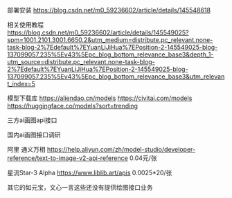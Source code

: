 部署安装
https://blog.csdn.net/m0_59236602/article/details/145548618

相关使用教程
https://blog.csdn.net/m0_59236602/article/details/145549025?spm=1001.2101.3001.6650.2&utm_medium=distribute.pc_relevant.none-task-blog-2%7Edefault%7EYuanLiJiHua%7EPosition-2-145549025-blog-137099057.235%5Ev43%5Epc_blog_bottom_relevance_base3&depth_1-utm_source=distribute.pc_relevant.none-task-blog-2%7Edefault%7EYuanLiJiHua%7EPosition-2-145549025-blog-137099057.235%5Ev43%5Epc_blog_bottom_relevance_base3&utm_relevant_index=5

模型下载库
https://aliendao.cn/models
https://civitai.com/models
https://huggingface.co/models?sort=trending



三方ai画图api接口


国内ai画图接口调研

阿里 通义万相   https://help.aliyun.com/zh/model-studio/developer-reference/text-to-image-v2-api-reference   0.04元/张

星流Star-3 Alpha   https://www.liblib.art/apis    0.0025*20/张

其它的如元宝，文心一言这些还没有提供绘图接口业务
